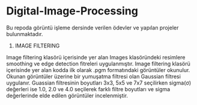 # Digital-Image-Processing
Bu repoda görüntü işleme dersinde verilen ödevler ve yapılan projeler bulunmaktadır.

1) IMAGE FILTERING 

Image filtering klasörü içerisinde yer alan Images klasöründeki resimlere smoothing ve edge detection fitreleri uygulanmıştır.
Image filtering klasörü içerisinde yer alan kodda ilk olarak .pgm formatındaki görüntüler okunulur. Okunan görüntüler üzerine bir yumuşatma filtresi olan Gaussian filtresi uygulanır. Guassian filtresinin boyutları 3x3, 5x5 ve 7x7 seçilirken sigma(σ) değerleri ise 1.0, 2.0 ve 4.0 seçilerek farklı filtre boyutları ve sigma değerlerinde elde edilen görüntüler incelenmiştir.
